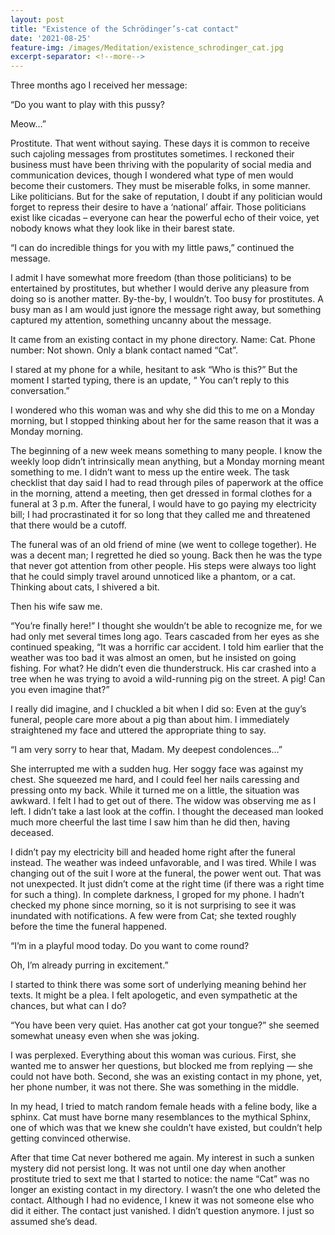 ```yaml
---
layout: post
title: "Existence of the Schrödinger’s-cat contact"
date: '2021-08-25'
feature-img: /images/Meditation/existence_schrodinger_cat.jpg
excerpt-separator: <!--more-->
---
```

Three months ago I received her message:


“Do you want to play with this pussy?


Meow…”


Prostitute. That went without saying. These days it is common to receive such cajoling messages from prostitutes sometimes. I reckoned their business must have been thriving with the popularity of social media and communication devices, though I wondered what type of men would become their customers. They must be miserable folks, in some manner. Like politicians. But for the sake of reputation, I doubt if any politician would forget to repress their desire to have a ‘national’ affair. Those politicians exist like cicadas – everyone can hear the powerful echo of their voice, yet nobody knows what they look like in their barest state.


“I can do incredible things for you with my little paws,” continued the message.


I admit I have somewhat more freedom (than those politicians) to be entertained by prostitutes, but whether I would derive any pleasure from doing so is another matter. By-the-by, I wouldn’t. Too busy for prostitutes. A busy man as I am would just ignore the message right away, but something captured my attention, something uncanny about the message.


It came from an existing contact in my phone directory. Name: Cat. Phone number: Not shown. Only a blank contact named “Cat”.


I stared at my phone for a while, hesitant to ask “Who is this?” But the moment I started typing, there is an update, “ You can’t reply to this conversation.”


I wondered who this woman was and why she did this to me on a Monday morning, but I stopped thinking about her for the same reason that it was a Monday morning.


The beginning of a new week means something to many people. I know the weekly loop didn’t intrinsically mean anything, but a Monday morning meant something to me. I didn’t want to mess up the entire week. The task checklist that day said I had to read through piles of paperwork at the office in the morning, attend a meeting, then get dressed in formal clothes for a funeral at 3 p.m. After the funeral, I would have to go paying my electricity bill; I had procrastinated it for so long that they called me and threatened that there would be a cutoff.


The funeral was of an old friend of mine (we went to college together). He was a decent man; I regretted he died so young. Back then he was the type that never got attention from other people. His steps were always too light that he could simply travel around unnoticed like a phantom, or a cat. Thinking about cats, I shivered a bit.


Then his wife saw me.


“You’re finally here!” I thought she wouldn’t be able to recognize me, for we had only met several times long ago. Tears cascaded from her eyes as she continued speaking, “It was a horrific car accident. I told him earlier that the weather was too bad it was almost an omen, but he insisted on going fishing. For what? He didn’t even die thunderstruck. His car crashed into a tree when he was trying to avoid a wild-running pig on the street. A pig! Can you even imagine that?”


I really did imagine, and I chuckled a bit when I did so: Even at the guy’s funeral, people care more about a pig than about him. I immediately straightened my face and uttered the appropriate thing to say.


“I am very sorry to hear that, Madam. My deepest condolences…”


She interrupted me with a sudden hug. Her soggy face was against my chest. She squeezed me hard, and I could feel her nails caressing and pressing onto my back. While it turned me on a little, the situation was awkward. I felt I had to get out of there. The widow was observing me as I left. I didn’t take a last look at the coffin. I thought the deceased man looked much more cheerful the last time I saw him than he did then, having deceased.


I didn’t pay my electricity bill and headed home right after the funeral instead. The weather was indeed unfavorable, and I was tired. While I was changing out of the suit I wore at the funeral, the power went out. That was not unexpected. It just didn’t come at the right time (if there was a right time for such a thing). In complete darkness, I groped for my phone. I hadn’t checked my phone since morning, so it is not surprising to see it was inundated with notifications. A few were from Cat; she texted roughly before the time the funeral happened.


“I’m in a playful mood today. Do you want to come round?

Oh, I’m already purring in excitement.”


I started to think there was some sort of underlying meaning behind her texts. It might be a plea. I felt apologetic, and even sympathetic at the chances, but what can I do?


“You have been very quiet. Has another cat got your tongue?” she seemed somewhat uneasy even when she was joking.


I was perplexed. Everything about this woman was curious. First, she wanted me to answer her questions, but blocked me from replying — she could not have both. Second, she was an existing contact in my phone, yet, her phone number, it was not there. She was something in the middle.


In my head, I tried to match random female heads with a feline body, like a sphinx. Cat must have borne many resemblances to the mythical Sphinx, one of which was that we knew she couldn’t have existed, but couldn’t help getting convinced otherwise.


After that time Cat never bothered me again. My interest in such a sunken mystery did not persist long. It was not until one day when another prostitute tried to sext me that I started to notice: the name “Cat” was no longer an existing contact in my directory. I wasn’t the one who deleted the contact. Although I had no evidence, I knew it was not someone else who did it either. The contact just vanished. I didn’t question anymore. I just so assumed she’s dead.


